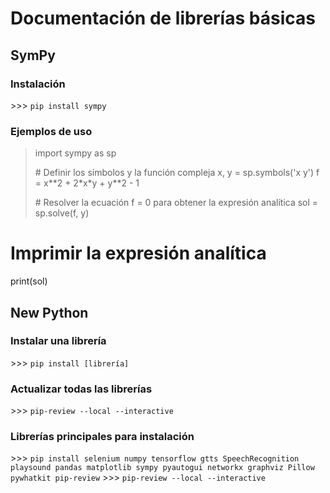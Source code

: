# Documentación de librerías básicas

## SymPy

### Instalación
\>\>\> `pip install sympy`

### Ejemplos de uso
> import sympy as sp
>
> \# Definir los símbolos y la función compleja
> x, y = sp.symbols('x y')
> f = x\*\*2 + 2\*x\*y + y\*\*2 - 1
> 
> \# Resolver la ecuación f = 0 para obtener la expresión analítica
> sol = sp.solve(f, y)

# Imprimir la expresión analítica
print(sol)




## New Python

### Instalar una librería

\>\>\> `pip install [librería]`

### Actualizar todas las librerías

\>\>\> `pip-review --local --interactive`

### Librerías principales para instalación

\>\>\> `pip install selenium numpy tensorflow gtts SpeechRecognition playsound pandas matplotlib sympy pyautogui networkx graphviz Pillow pywhatkit pip-review`
\>\>\> `pip-review --local --interactive`



